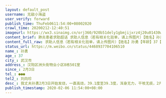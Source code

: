 ```yaml
---
layout: default_post
username: 无敌小海盗
user_verify: forward
publish_time: ThuFeb0611:54:00+08002020
crawl_time: 20200212-12:40:51
imageurl: https://wx3.sinaimg.cn/orj360/920b51dely1gbmjijxrz4j20u01430w4.jpg,https://wx3.sinaimg.cn/orj360/920b51dely1gbmjimmcyrj22bs340hdw.jpg
content_brief: 肺炎患者求助超话 求助人信息（若有相关化验单，请上传图片）【姓名】孙勇【年龄】37【所在城市】武汉市【所在小区、社区】汉阳区洲头街物业小区8栋501室【患病时间】2月3日【联系方式】●●●【其他紧急联系人】刘向珍【病情描述】我丈夫孙勇2月3日开始发烧，一直高烧， 39.1度至39. ...全文
content_full_raw: 求助人信息（若有相关化验单，请上传图片）【姓名】孙勇【年龄】37【所在城市】武汉市【所在小区、社区】汉阳区洲头街物业小区8栋501室【患病时间】2月3日【联系方式】●●●【其他紧急联系人】刘向珍【病情描述】我丈夫孙勇2月3日开始发烧，一直高烧，39.1度至39.3度，浑身无力，干咳无痰，2月5日由社区转诊至武汉市第五医院，做胸部CT，结果：双肺纹理增多、增粗，可见多个斑片状、磨玻璃样密度增高模糊影。高度疑似，但是现在因资源紧张还未做核酸检测。现在家里有五口人：一个老人、两个小孩、夫妻二人，租的房子，两室，一厨房一卫，房间狭小无法有效隔离。2月5日回家后担心会传给孩子，病人未进屋，在车里待了一晚上。当天晚上一直在联系社区，社区那边回复现在汉阳米粮酒店已被政府征用，用于给病人家属隔离，但是要等核酸检测确诊后，才会上报走流程安排家人隔离，核酸检测排队至少等2-3天左右，现在只能回家自己隔离。2月6日联系社区仍然无果，现在武汉下雨，气温较低，未来三天仍是阴雨天气，如果病人继续待车里病情会恶化，而且现在很难买到药。前几天老人和我也在发烧咳嗽，现在俩人都退烧了，老人身体较差，我本人在照顾病人，到处求助！没有太多的精力照顾小孩，现在只希望能把两个小孩接走进行隔离，孩子还小，哥哥13岁，妹妹6岁。病人能回屋，进行照顾，希望核酸检测能快点！也希望医院有病床，能救治！病人：孙勇●●●紧急联系人：刘向珍●●●地址：湖北省武汉市汉阳区洲头街物业小区8栋501室
status_url: https://m.weibo.cn/status/4468937704106510
name_: 孙勇
age_: 37
city_: 武汉市
address_: 汉阳区洲头街物业小区8栋501室
since_: 2月3日
tel_: ●●●
tel2_: 刘向珍
desc_: 我丈夫孙勇2月3日开始发烧，一直高烧，39.1度至39.3度，浑身无力，干咳无痰，2月5日由社区转诊至武汉市第五医院，做胸部CT，结果双肺纹理增多、增粗，可见多个斑片状、磨玻璃样密度增高模糊影。高度疑似，但是现在因资源紧张还未做核酸检测。现在家里有五口人一个老人、两个小孩、夫妻二人，租的房子，两室，一厨房一卫，房间狭小无法有效隔离。2月5日回家后担心会传给孩子，病人未进屋，在车里待了一晚上。当天晚上一直在联系社区，社区那边回复现在汉阳米粮酒店已被政府征用，用于给病人家属隔离，但是要等核酸检测确诊后，才会上报走流程安排家人隔离，核酸检测排队至少等2-3天左右，现在只能回家自己隔离。2月6日联系社区仍然无果，现在武汉下雨，气温较低，未来三天仍是阴雨天气，如果病人继续待车里病情会恶化，而且现在很难买到药。前几天老人和我也在发烧咳嗽，现在俩人都退烧了，老人身体较差，我本人在照顾病人，到处求助！没有太多的精力照顾小孩，现在只希望能把两个小孩接走进行隔离，孩子还小，哥哥13岁，妹妹6岁。病人能回屋，进行照顾，希望核酸检测能快点！也希望医院有病床，能救治！病人孙勇●●●紧急联系人刘向珍●●●地址湖北省武汉市汉阳区洲头街物业小区8栋501室
publish_timestamp: 2020-02-06 11:54:00+08:00
---
```

